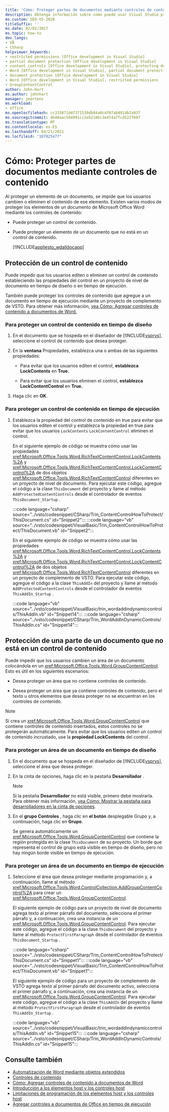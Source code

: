 ```yaml
---
title: 'Cómo: Proteger partes de documentos mediante controles de contenido'
description: Obtenga información sobre cómo puede usar Visual Studio proteger partes de un documento de Microsoft Word mediante controles de contenido.
ms.custom: SEO-VS-2020
titleSuffix: ''
ms.date: 02/02/2017
ms.topic: how-to
dev_langs:
- VB
- CSharp
helpviewer_keywords:
- restricted permissions [Office development in Visual Studio]
- partial document protection [Office development in Visual Studio]
- content controls [Office development in Visual Studio], protecting documents
- Word [Office development in Visual Studio], partial document protection
- document protection [Office development in Visual Studio]
- Word [Office development in Visual Studio], restricted permissions
- GroupContentControl
author: John-Hart
ms.author: johnhart
manager: jmartens
ms.workload:
- office
ms.openlocfilehash: cc333871d4f371530db84a0c4f07ab891db2a937
ms.sourcegitcommit: 4b40aac584991cc2eb2186c3e4f4a7fcd522f607
ms.translationtype: MT
ms.contentlocale: es-ES
ms.lasthandoff: 04/21/2021
ms.locfileid: "107825477"
---
```

# <a name="how-to-protect-parts-of-documents-by-using-content-controls"></a>Cómo: Proteger partes de documentos mediante controles de contenido
  Al proteger un elemento de un documento, se impide que los usuarios cambien o eliminen el contenido de ese elemento. Existen varios modos de proteger los elementos de un documento de Microsoft Office Word mediante los controles de contenido:

- Puede proteger un control de contenido.

- Puede proteger un elemento de un documento que no está en un control de contenido.

  [!INCLUDE[appliesto_wdalldocapp](../vsto/includes/appliesto-wdalldocapp-md.md)]

## <a name="protect-a-content-control"></a><a name="EditDeleteControl"></a> Protección de un control de contenido
 Puede impedir que los usuarios editen o eliminen un control de contenido estableciendo las propiedades del control en un proyecto de nivel de documento en tiempo de diseño o en tiempo de ejecución.

 También puede proteger los controles de contenido que agregue a un documento en tiempo de ejecución mediante un proyecto de complemento de VSTO. Para obtener más información, [vea Cómo: Agregar controles de contenido a documentos de Word.](../vsto/how-to-add-content-controls-to-word-documents.md)

### <a name="to-protect-a-content-control-at-design-time"></a>Para proteger un control de contenido en tiempo de diseño

1. En el documento que se hospeda en el diseñador de [!INCLUDE[vsprvs](../sharepoint/includes/vsprvs-md.md)], seleccione el control de contenido que desea proteger.

2. En la **ventana** Propiedades, establezca una o ambas de las siguientes propiedades:

    - Para evitar que los usuarios editen el control, **establezca LockContents** en **True.**

    - Para evitar que los usuarios eliminen el control, **establezca LockContentControl** en **True.**

3. Haga clic en **OK**.

### <a name="to-protect-a-content-control-at-run-time"></a>Para proteger un control de contenido en tiempo de ejecución

1. Establezca la propiedad del control de contenido en true para evitar que los usuarios editen el control y establezca la propiedad en true para evitar que los usuarios `LockContents`  `LockContentControl` eliminen el  control.

     En el siguiente ejemplo de código se muestra cómo usar las propiedades <xref:Microsoft.Office.Tools.Word.RichTextContentControl.LockContents%2A> y <xref:Microsoft.Office.Tools.Word.RichTextContentControl.LockContentControl%2A> de dos objetos <xref:Microsoft.Office.Tools.Word.RichTextContentControl> diferentes en un proyecto de nivel de documento. Para ejecutar este código, agregue el código a la clase `ThisDocument` del proyecto y llame al método `AddProtectedContentControls` desde el controlador de eventos `ThisDocument_Startup` .

     :::code language="csharp" source="../vsto/codesnippet/CSharp/Trin_ContentControlHowToProtect/ThisDocument.cs" id="Snippet2":::
     :::code language="vb" source="../vsto/codesnippet/VisualBasic/Trin_ContentControlHowToProtect/ThisDocument.vb" id="Snippet2":::

     En el siguiente ejemplo de código se muestra cómo usar las propiedades <xref:Microsoft.Office.Tools.Word.RichTextContentControl.LockContents%2A> y <xref:Microsoft.Office.Tools.Word.RichTextContentControl.LockContentControl%2A> de dos objetos <xref:Microsoft.Office.Tools.Word.RichTextContentControl> diferentes en un proyecto de complemento de VSTO. Para ejecutar este código, agregue el código a la clase `ThisAddIn` del proyecto y llame al método `AddProtectedContentControls` desde el controlador de eventos `ThisAddIn_Startup` .

     :::code language="vb" source="../vsto/codesnippet/VisualBasic/trin_wordaddindynamiccontrols/ThisAddIn.vb" id="Snippet14":::
     :::code language="csharp" source="../vsto/codesnippet/CSharp/Trin_WordAddInDynamicControls/ThisAddIn.cs" id="Snippet14":::

## <a name="protect-a-part-of-a-document-that-is-not-in-a-content-control"></a>Protección de una parte de un documento que no está en un control de contenido
 Puede impedir que los usuarios cambien un área de un documento colocándola en un <xref:Microsoft.Office.Tools.Word.GroupContentControl>. Esto es útil en los siguientes escenarios:

- Desea proteger un área que no contiene controles de contenido.

- Desea proteger un área que ya contiene controles de contenido, pero el texto u otros elementos que desea proteger no se encuentran en los controles de contenido.

> [!NOTE]
> Si crea un <xref:Microsoft.Office.Tools.Word.GroupContentControl> que contiene controles de contenido insertados, estos controles no se protegerán automáticamente. Para evitar que los usuarios editen un control de contenido incrustado, use la **propiedad LockContents** del control .

### <a name="to-protect-an-area-of-a-document-at-design-time"></a>Para proteger un área de un documento en tiempo de diseño

1. En el documento que se hospeda en el diseñador de [!INCLUDE[vsprvs](../sharepoint/includes/vsprvs-md.md)], seleccione el área que desea proteger.

2. En la cinta de opciones, haga clic en la pestaña **Desarrollador** .

    > [!NOTE]
    > Si la pestaña **Desarrollador** no está visible, primero debe mostrarla. Para obtener más información, [vea Cómo: Mostrar la pestaña para desarrolladores en la cinta de opciones](../vsto/how-to-show-the-developer-tab-on-the-ribbon.md).

3. En el **grupo Controles** , haga clic en **el botón** desplegable Grupo y, a continuación, haga clic en **Grupo**.

     Se genera automáticamente un <xref:Microsoft.Office.Tools.Word.GroupContentControl> que contiene la región protegida en la clase `ThisDocument` de su proyecto. Un borde que representa el control de grupo está visible en tiempo de diseño, pero no hay ningún borde visible en tiempo de ejecución.

### <a name="to-protect-an-area-of-a-document-at-run-time"></a>Para proteger un área de un documento en tiempo de ejecución

1. Seleccione el área que desea proteger mediante programación y, a continuación, llame al método <xref:Microsoft.Office.Tools.Word.ControlCollection.AddGroupContentControl%2A> para crear un <xref:Microsoft.Office.Tools.Word.GroupContentControl>.

     El siguiente ejemplo de código para un proyecto de nivel de documento agrega texto al primer párrafo del documento, selecciona el primer párrafo y, a continuación, crea una instancia de un <xref:Microsoft.Office.Tools.Word.GroupContentControl>. Para ejecutar este código, agregue el código a la clase `ThisDocument` del proyecto y llame al método `ProtectFirstParagraph` desde el controlador de eventos `ThisDocument_Startup` .

     :::code language="csharp" source="../vsto/codesnippet/CSharp/Trin_ContentControlHowToProtect/ThisDocument.cs" id="Snippet1":::
     :::code language="vb" source="../vsto/codesnippet/VisualBasic/Trin_ContentControlHowToProtect/ThisDocument.vb" id="Snippet1":::

     El siguiente ejemplo de código para un proyecto de complemento de VSTO agrega texto al primer párrafo del documento activo, selecciona el primer párrafo y, a continuación, crea una instancia de un <xref:Microsoft.Office.Tools.Word.GroupContentControl>. Para ejecutar este código, agregue el código a la clase `ThisAddIn` del proyecto y llame al método `ProtectFirstParagraph` desde el controlador de eventos `ThisAddIn_Startup` .

     :::code language="vb" source="../vsto/codesnippet/VisualBasic/trin_wordaddindynamiccontrols/ThisAddIn.vb" id="Snippet15":::
     :::code language="csharp" source="../vsto/codesnippet/CSharp/Trin_WordAddInDynamicControls/ThisAddIn.cs" id="Snippet15":::

## <a name="see-also"></a>Consulte también
- [Automatización de Word mediante objetos extendidos](../vsto/automating-word-by-using-extended-objects.md)
- [Controles de contenido](../vsto/content-controls.md)
- [Cómo: Agregar controles de contenido a documentos de Word](../vsto/how-to-add-content-controls-to-word-documents.md)
- [Introducción a los elementos host y los controles host](../vsto/host-items-and-host-controls-overview.md)
- [Limitaciones de programación de los elementos host y los controles host](../vsto/programmatic-limitations-of-host-items-and-host-controls.md)
- [Agregar controles a documentos de Office en tiempo de ejecución](../vsto/adding-controls-to-office-documents-at-run-time.md)
